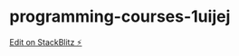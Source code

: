 # programming-courses-1uijej

[Edit on StackBlitz ⚡️](https://stackblitz.com/edit/programming-courses-1uijej)
